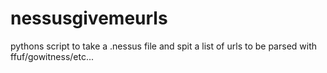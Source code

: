 # nessusgivemeurls
pythons script to take a .nessus file and spit a list of urls to be parsed with ffuf/gowitness/etc...
